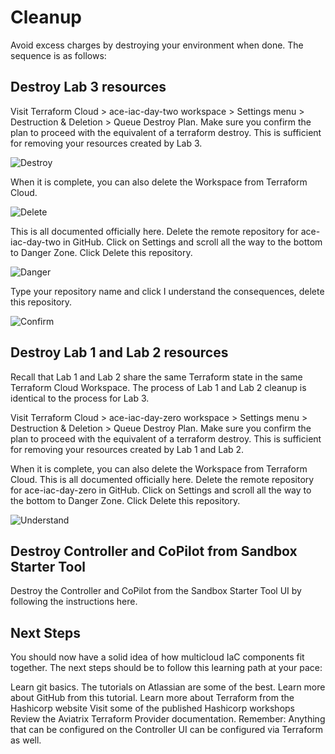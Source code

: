 # Cleanup

Avoid excess charges by destroying your environment when done. The sequence is as follows:

## Destroy Lab 3 resources

Visit Terraform Cloud > ace-iac-day-two workspace > Settings menu > Destruction & Deletion > Queue Destroy Plan. Make sure you confirm the plan to proceed with the equivalent of a terraform destroy. This is sufficient for removing your resources created by Lab 3.

![Destroy](images/clean-1-destroy.png)

When it is complete, you can also delete the Workspace from Terraform Cloud.

![Delete](images/clean-2-delete.png)

This is all documented officially here.
Delete the remote repository for ace-iac-day-two in GitHub. Click on Settings and scroll all the way to the bottom to Danger Zone. Click  Delete this repository.

![Danger](images/clean-3-danger.png)

Type your repository name and click I understand the consequences, delete this repository.

![Confirm](images/clean-4-confirm.png)

## Destroy Lab 1 and Lab 2 resources

Recall that Lab 1 and Lab 2 share the same Terraform state in the same Terraform Cloud Workspace. The process of Lab 1 and Lab 2 cleanup is identical to the process for Lab 3.

Visit Terraform Cloud > ace-iac-day-zero workspace > Settings menu > Destruction & Deletion > Queue Destroy Plan. Make sure you confirm the plan to proceed with the equivalent of a terraform destroy. This is sufficient for removing your resources created by Lab 1 and Lab 2.

When it is complete, you can also delete the Workspace from Terraform Cloud. This is all documented officially here.
Delete the remote repository for ace-iac-day-zero in GitHub. Click on Settings and scroll all the way to the bottom to Danger Zone. Click Delete this repository.

![Understand](images/clean-5-understand.png)

## Destroy Controller and CoPilot from Sandbox Starter Tool

Destroy the Controller and CoPilot from the Sandbox Starter Tool UI by following the instructions here.

## Next Steps

You should now have a solid idea of how multicloud IaC components fit together. The next steps should be to follow this learning path at your pace:

Learn git basics. The tutorials on Atlassian are some of the best.
Learn more about GitHub from this tutorial.
Learn more about Terraform from the Hashicorp website
Visit some of the published Hashicorp workshops
Review the Aviatrix Terraform Provider documentation. Remember: Anything that can be configured on the Controller UI can be configured via Terraform as well.
